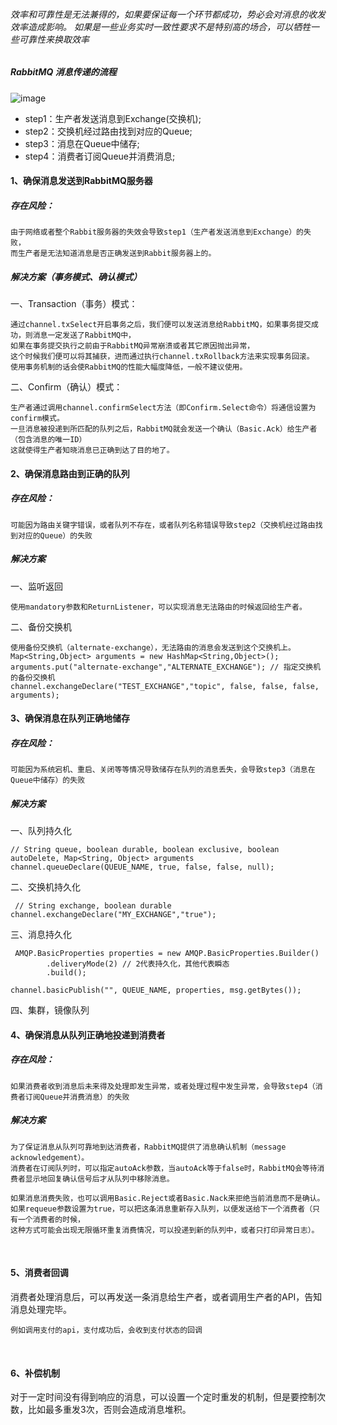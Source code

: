 ###### 效率和可靠性是无法兼得的，如果要保证每一个环节都成功，势必会对消息的收发效率造成影响。  如果是一些业务实时一致性要求不是特别高的场合，可以牺牲一些可靠性来换取效率

##### RabbitMQ 消息传递的流程
![image](http://note.youdao.com/yws/res/1672/CA8B2AC043634243AD914D4FBF2243BE)
-   step1：生产者发送消息到Exchange(交换机);
-   step2：交换机经过路由找到对应的Queue;
-   step3：消息在Queue中储存;
-   step4：消费者订阅Queue并消费消息;


#### 1、确保消息发送到RabbitMQ服务器

##### 存在风险：

    由于网络或者整个Rabbit服务器的失效会导致step1（生产者发送消息到Exchange）的失败，
    而生产者是无法知道消息是否正确发送到Rabbit服务器上的。

##### 解决方案（事务模式、确认模式）

一、Transaction（事务）模式：  

    通过channel.txSelect开启事务之后，我们便可以发送消息给RabbitMQ，如果事务提交成功，则消息一定发送了RabbitMQ中，
    如果在事务提交执行之前由于RabbitMQ异常崩溃或者其它原因抛出异常，
    这个时候我们便可以将其捕获，进而通过执行channel.txRollback方法来实现事务回滚。   
    使用事务机制的话会使RabbitMQ的性能大幅度降低，一般不建议使用。

二、Confirm（确认）模式：  

    生产者通过调用channel.confirmSelect方法（即Confirm.Select命令）将通信设置为confirm模式。  
    一旦消息被投递到所匹配的队列之后，RabbitMQ就会发送一个确认（Basic.Ack）给生产者（包含消息的唯一ID）
    这就使得生产者知晓消息已正确到达了目的地了。


#### 2、确保消息路由到正确的队列
##### 存在风险：

    可能因为路由关键字错误，或者队列不存在，或者队列名称错误导致step2（交换机经过路由找到对应的Queue）的失败

##### 解决方案   

一、监听返回

    使用mandatory参数和ReturnListener，可以实现消息无法路由的时候返回给生产者。

二、备份交换机   

    使用备份交换机（alternate-exchange），无法路由的消息会发送到这个交换机上。
    Map<String,Object> arguments = new HashMap<String,Object>();
    arguments.put("alternate-exchange","ALTERNATE_EXCHANGE"); // 指定交换机的备份交换机
    channel.exchangeDeclare("TEST_EXCHANGE","topic", false, false, false, arguments);



#### 3、确保消息在队列正确地储存
##### 存在风险：   

    可能因为系统宕机、重启、关闭等等情况导致储存在队列的消息丢失，会导致step3（消息在Queue中储存）的失败

##### 解决方案   

一、队列持久化

    // String queue, boolean durable, boolean exclusive, boolean autoDelete, Map<String, Object> arguments
    channel.queueDeclare(QUEUE_NAME, true, false, false, null);

二、交换机持久化

     // String exchange, boolean durable
    channel.exchangeDeclare("MY_EXCHANGE","true");

三、消息持久化

     AMQP.BasicProperties properties = new AMQP.BasicProperties.Builder() 
            .deliveryMode(2) // 2代表持久化，其他代表瞬态
            .build();
            
    channel.basicPublish("", QUEUE_NAME, properties, msg.getBytes());

四、集群，镜像队列


#### 4、确保消息从队列正确地投递到消费者
##### 存在风险：   

    如果消费者收到消息后未来得及处理即发生异常，或者处理过程中发生异常，会导致step4（消费者订阅Queue并消费消息）的失败

##### 解决方案

    为了保证消息从队列可靠地到达消费者，RabbitMQ提供了消息确认机制（message acknowledgement）。
    消费者在订阅队列时，可以指定autoAck参数，当autoAck等于false时，RabbitMQ会等待消费者显示地回复确认信号后才从队列中移除消息。
    
    如果消息消费失败，也可以调用Basic.Reject或者Basic.Nack来拒绝当前消息而不是确认。
    如果requeue参数设置为true，可以把这条消息重新存入队列，以便发送给下一个消费者（只有一个消费者的时候，
    这种方式可能会出现无限循环重复消费情况，可以投递到新的队列中，或者只打印异常日志）。


​    
#### 5、消费者回调
消费者处理消息后，可以再发送一条消息给生产者，或者调用生产者的API，告知消息处理完毕。

    例如调用支付的api，支付成功后，会收到支付状态的回调


​    
#### 6、补偿机制
对于一定时间没有得到响应的消息，可以设置一个定时重发的机制，但是要控制次数，比如最多重发3次，否则会造成消息堆积。


​    
​    
​    




​    
